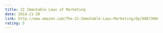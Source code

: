 ```yaml
---
title: 22 Immutable Laws of Marketing
date: 2014-11-20
link: http://www.amazon.com/The-22-Immutable-Laws-Marketing/dp/0887306667
rating: 5
---
```

